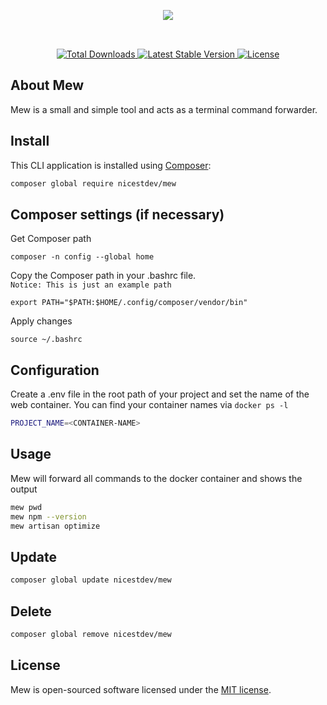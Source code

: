 <p align="center">
    <img src="https://i.imgur.com/RdUFiBv.png" style="padding: 2rem"/>
</p>

<p align="center">
    <a href="https://packagist.org/packages/nicestdev/mew">
        <img src="https://img.shields.io/packagist/dt/nicestdev/mew" alt="Total Downloads">
    </a>
    <a href="https://packagist.org/packages/nicestdev/mew">
        <img src="https://img.shields.io/packagist/v/nicestdev/mew" alt="Latest Stable Version">
    </a>
    <a href="https://packagist.org/packages/nicestdev/mew">
        <img src="https://img.shields.io/packagist/l/nicestdev/mew" alt="License">
    </a>
</p>

## About Mew

Mew is a small and simple tool and acts as a terminal command forwarder.

## Install

This CLI application is installed using [Composer](https://getcomposer.org):

```bash
composer global require nicestdev/mew
```

## Composer settings (if necessary)

Get Composer path
```
composer -n config --global home
```

Copy the Composer path in your .bashrc file.\
`Notice: This is just an example path`
```
export PATH="$PATH:$HOME/.config/composer/vendor/bin"
```
Apply changes
```
source ~/.bashrc
```

## Configuration

Create a .env file in the root path of your project and set the name of the web container. You can find your container names via `docker ps -l`

```bash
PROJECT_NAME=<CONTAINER-NAME>
```

## Usage

Mew will forward all commands to the docker container and shows the output

```bash
mew pwd
mew npm --version
mew artisan optimize
```

## Update

```bash
composer global update nicestdev/mew
```

## Delete

```bash
composer global remove nicestdev/mew
```

## License

Mew is open-sourced software licensed under the [MIT license](https://opensource.org/licenses/MIT).
